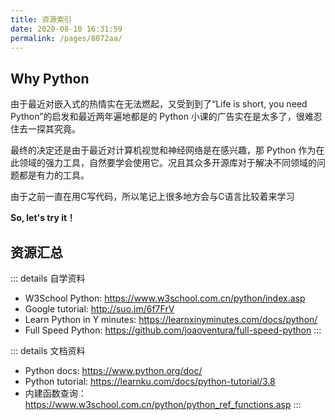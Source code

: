 ```yaml
---
title: 资源索引
date: 2020-08-10 16:31:59
permalink: /pages/8072aa/
---
```


## Why Python

由于最近对嵌入式的热情实在无法燃起，又受到到了“Life is short, you need Python”的启发和最近两年遍地都是的 Python 小课的广告实在是太多了，很难忍住去一探其究竟。

最终的决定还是由于最近对计算机视觉和神经网络是在感兴趣，那 Python 作为在此领域的强力工具，自然要学会使用它。况且其众多开源库对于解决不同领域的问题都是有力的工具。

由于之前一直在用C写代码，所以笔记上很多地方会与C语言比较着来学习

**So, let's try it！**

## 资源汇总

::: details 自学资料
* W3School Python: <https://www.w3school.com.cn/python/index.asp>
* Google tutorial: <http://suo.im/6f7FrV>
* Learn Python in Y minutes: <https://learnxinyminutes.com/docs/python/>
* Full Speed Python: <https://github.com/joaoventura/full-speed-python>
:::

::: details 文档资料
* Python docs: <https://www.python.org/doc/>
* Python tutorial: <https://learnku.com/docs/python-tutorial/3.8>
* 内建函数查询：<https://www.w3school.com.cn/python/python_ref_functions.asp>
:::

